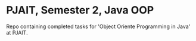 # PJAIT, Semester 2, Java OOP
Repo containing completed tasks for 'Object Oriente Programming in Java' at PJAIT.
